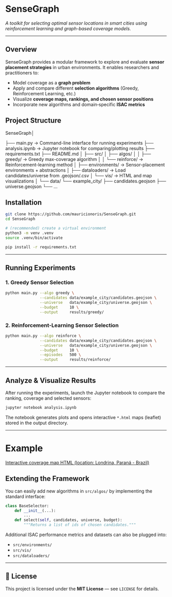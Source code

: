 
# SenseGraph

*A toolkit for selecting optimal sensor locations in smart cities using reinforcement learning and graph-based coverage models.*

---

## Overview

SenseGraph provides a modular framework to explore and evaluate **sensor placement strategies** in urban environments. It enables researchers and practitioners to:

- Model coverage as a **graph problem**
- Apply and compare different **selection algorithms** (Greedy, Reinforcement Learning, etc.)
- Visualize **coverage maps, rankings, and chosen sensor positions**
- Incorporate new algorithms and domain‐specific **ISAC metrics**

## Project Structure

SenseGraph│

├── main.py                     → Command-line interface for running experiments
├── analysis.ipynb             → Jupyter notebook for comparing/plotting results
├── requirements.txt
├── README.md
│
├── src/
│   ├── algos/
│   │   ├── greedy/            → Greedy max-coverage algorithm
│   │   └── reinforce/         → Reinforcement-learning method
│   ├── environments/          → Sensor-placement environments + abstractions
│   ├── dataloaders/           → Load candidates/universe from .geojson/.csv
│   └── vis/                   → HTML and map visualizations
│
└── data/
└── example\_city/
├── candidates.geojson
├── universe.geojson
└── ...


## Installation

```bash
git clone https://github.com/mauricionoris/SenseGraph.git
cd SenseGraph

# (recommended) create a virtual environment
python3 -m venv .venv
source .venv/bin/activate

pip install -r requirements.txt
````

---

## Running Experiments

### **1. Greedy Sensor Selection**

```bash
python main.py --algo greedy \
               --candidates data/example_city/candidates.geojson \
               --universe   data/example_city/universe.geojson \
               --budget     10 \
               --output     results/greedy/
```

### **2. Reinforcement-Learning Sensor Selection**

```bash
python main.py --algo reinforce \
               --candidates data/example_city/candidates.geojson \
               --universe   data/example_city/universe.geojson \
               --budget     10 \
               --episodes   500 \
               --output     results/reinforce/
```

---

## Analyze & Visualize Results

After running the experiments, launch the Jupyter notebook to compare the ranking, coverage and selected sensors:

```bash
jupyter notebook analysis.ipynb
```

The notebook generates plots and opens interactive `*.html` maps (leaflet) stored in the output directory.

---


# Example


[Interactive coverage map HTML  (location: Londrina, Paraná - Brazil)](./sensor_comparison_map.html)



## Extending the Framework

You can easily add new algorithms in `src/algos/` by implementing the standard interface:

```python
class BaseSelector:
    def __init__(...):
        ...
    def select(self, candidates, universe, budget):
        """Returns a list of ids of chosen candidates."""
```

Additional ISAC performance metrics and datasets can also be plugged into:

* `src/environments/`
* `src/vis/`
* `src/dataloaders/`

---

## 🧾 License

This project is licensed under the **MIT License** — see `LICENSE` for details.

